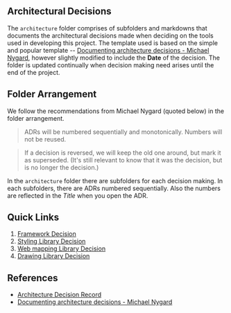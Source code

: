## Architectural Decisions

The `architecture` folder comprises of subfolders and markdowns that documents the architectural decisions made when deciding on the tools used in developing this project. The template used is based on the simple and popular template -- [Documenting architecture decisions - Michael Nygard](https://cognitect.com/blog/2011/11/15/documenting-architecture-decisions), however slightly modified to include the **Date** of the decision. The folder is updated continually when decision making need arises until the end of the project.

## Folder Arrangement

We follow the recommendations from Michael Nygard (quoted below) in the folder arrangement.

> ADRs will be numbered sequentially and monotonically. Numbers will not be reused.

> If a decision is reversed, we will keep the old one around, but mark it as superseded. (It's still relevant to know that it was the decision, but is no longer the decision.)

In the `architecture` folder there are subfolders for each decision making. In each subfolders, there are ADRs numbered sequentially. Also the numbers are reflected in the _Title_ when you open the ADR.

## Quick Links

1. [Framework Decision](./architecture/adr-choose-web-framework/adr1.md)
2. [Styling Library Decision](./architecture/adr-choose-styling-library/adr1.md)
3. [Web mapping Library Decision](./architecture/adr-choose-webmap-library/adr1.md)
4. [Drawing Library Decision](./architecture/adr-choose-drawing-library/adr1.md)

## References

- [Architecture Decision Record](https://github.com/joelparkerhenderson/architecture-decision-record?tab=readme-ov-file)
- [Documenting architecture decisions - Michael Nygard](https://cognitect.com/blog/2011/11/15/documenting-architecture-decisions)

